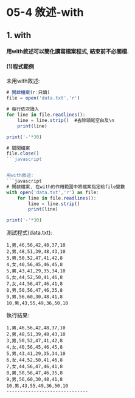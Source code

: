 # 05-4 敘述-with


## 1. with

#### 用with敘述可以簡化讀寫檔案程式, 結束前不必關檔.


#### (1)程式範例


未用with敘述:
```javascript
# 開啟檔案(r:只讀)
file = open('data.txt','r')  

# 每行依次讀入
for line in file.readlines():  
    line = line.strip()  #去除頭尾空白及\n 
    print(line)

print('-'*30)

# 關閉檔案
file.close()   
```javascript


用with敘述:
```javascript
# 開啟檔案, 在with的作用範圍中將檔案指定給file變數
with open('data.txt','r') as file:
    for line in file.readlines():  
        line = line.strip() 
        print(line)

print('-'*30)   
```


測試程式(data.txt):
```
1,男,46,56,42,48,37,10
2,男,48,51,39,48,43,10
3,男,50,52,47,41,42,8
4,女,40,56,45,46,45,8
5,男,43,41,29,35,34,10
6,女,44,52,50,41,46,8
7,女,44,56,47,46,41,8
8,男,50,56,47,46,35,8
9,男,56,60,30,48,41,8
10,男,43,55,49,36,50,10
```


執行結果:
```
1,男,46,56,42,48,37,10
2,男,48,51,39,48,43,10
3,男,50,52,47,41,42,8
4,女,40,56,45,46,45,8
5,男,43,41,29,35,34,10
6,女,44,52,50,41,46,8
7,女,44,56,47,46,41,8
8,男,50,56,47,46,35,8
9,男,56,60,30,48,41,8
10,男,43,55,49,36,50,10
------------------------------
```

